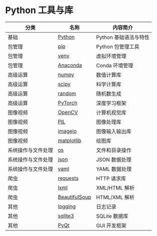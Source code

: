 # Python 工具与库

| 分类 | 名称 | 内容简介 |
|------|------|------|
| 基础 | [Python](Python.md) | Python 基础语法与特性 |
| 包管理 | [pip](包管理/pip.md) | Python 包管理工具 |
| 包管理 | [venv](包管理/venv.md) | 虚拟环境管理 |
| 包管理 | [Anaconda](包管理/Anaconda.md) | Conda 环境管理 |
| 高级运算 | [numpy](高级运算/numpy.md) | 数值计算库 |
| 高级运算 | [scipy](高级运算/scipy.md) | 科学计算库 |
| 高级运算 | [random](高级运算/random.md) | 随机数生成 |
| 高级运算 | [PyTorch](高级运算/torch.md) | 深度学习框架 |
| 图像视频 | [OpenCV](图像视频/OpenCV.md) | 计算机视觉库 |
| 图像视频 | [PIL](图像视频/PIL.md) | 图像处理库 |
| 图像视频 | [imageio](图像视频/imageio.md) | 图像输入输出库 |
| 图像视频 | [matplotlib](图像视频/matplotlib.md) | 绘图库 |
| 系统操作与文件处理 | [os](系统操作与文件处理/os.md) | 文件和目录操作 |
| 系统操作与文件处理 | [json](系统操作与文件处理/json.md) | JSON 数据处理 |
| 系统操作与文件处理 | [yaml](系统操作与文件处理/yaml.md) | YAML 数据处理 |
| 爬虫 | [requests](爬虫/requests.md) | HTTP 请求库 |
| 爬虫 | [lxml](爬虫/lxml.md) | XML/HTML 解析 |
| 爬虫 | [BeautifulSoup](爬虫/BeautifulSoup.md) | HTML/XML 解析 |
| 其他 | [logging](其他/logging.md) | 日志记录 |
| 其他 | [sqlite3](其他/sqlite3.md) | SQLite 数据库 |
| 其他 | [PyQt](其他/PyQt.md) | GUI 开发框架 |
